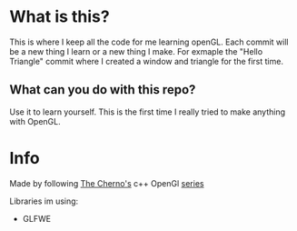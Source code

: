 # What is this?
This is where I keep all the code for me learning openGL. Each commit will be a new thing I learn or a new thing I make. For exmaple the "Hello Triangle" commit where I created a window and triangle for the first time.

## What can you do with this repo?
Use it to learn yourself. This is the first time I really tried to make anything with OpenGL.

# Info

Made by following [The Cherno's](https://www.youtube.com/@TheCherno) c++ OpenGl [series](https://www.youtube.com/playlist?list=PLlrATfBNZ98foTJPJ_Ev03o2oq3-GGOS2)

Libraries im using:
- GLFWE

